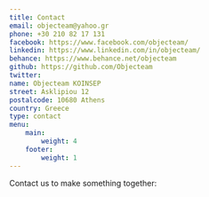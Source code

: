 ```yaml
---
title: Contact
email: objecteam@yahoo.gr
phone: +30 210 82 17 131
facebook: https://www.facebook.com/objecteam/
linkedin: https://www.linkedin.com/in/objecteam/
behance: https://www.behance.net/objecteam
github: https://github.com/Objecteam
twitter: 
name: Objecteam KOINSEP
street: Asklipiou 12
postalcode: 10680 Athens
country: Greece
type: contact
menu:
    main:
        weight: 4
    footer:
        weight: 1
---
```


Contact us to make something together:
